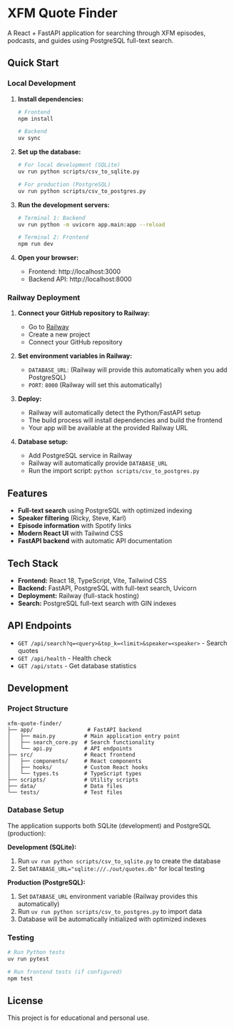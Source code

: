 # XFM Quote Finder

A React + FastAPI application for searching through XFM episodes, podcasts, and guides using PostgreSQL full-text search.

## Quick Start

### Local Development

1. **Install dependencies:**
   ```bash
   # Frontend
   npm install
   
   # Backend
   uv sync
   ```

2. **Set up the database:**
   ```bash
   # For local development (SQLite)
   uv run python scripts/csv_to_sqlite.py
   
   # For production (PostgreSQL)
   uv run python scripts/csv_to_postgres.py
   ```

3. **Run the development servers:**
   ```bash
   # Terminal 1: Backend
   uv run python -m uvicorn app.main:app --reload
   
   # Terminal 2: Frontend
   npm run dev
   ```

4. **Open your browser:**
   - Frontend: http://localhost:3000
   - Backend API: http://localhost:8000

### Railway Deployment

1. **Connect your GitHub repository to Railway:**
   - Go to [Railway](https://railway.app)
   - Create a new project
   - Connect your GitHub repository

2. **Set environment variables in Railway:**
   - `DATABASE_URL`: (Railway will provide this automatically when you add PostgreSQL)
   - `PORT`: `8000` (Railway will set this automatically)

3. **Deploy:**
   - Railway will automatically detect the Python/FastAPI setup
   - The build process will install dependencies and build the frontend
   - Your app will be available at the provided Railway URL

4. **Database setup:**
   - Add PostgreSQL service in Railway
   - Railway will automatically provide `DATABASE_URL`
   - Run the import script: `python scripts/csv_to_postgres.py`

## Features

- **Full-text search** using PostgreSQL with optimized indexing
- **Speaker filtering** (Ricky, Steve, Karl)
- **Episode information** with Spotify links
- **Modern React UI** with Tailwind CSS
- **FastAPI backend** with automatic API documentation

## Tech Stack

- **Frontend:** React 18, TypeScript, Vite, Tailwind CSS
- **Backend:** FastAPI, PostgreSQL with full-text search, Uvicorn
- **Deployment:** Railway (full-stack hosting)
- **Search:** PostgreSQL full-text search with GIN indexes

## API Endpoints

- `GET /api/search?q=<query>&top_k=<limit>&speaker=<speaker>` - Search quotes
- `GET /api/health` - Health check
- `GET /api/stats` - Get database statistics

## Development

### Project Structure

```
xfm-quote-finder/
├── app/                 # FastAPI backend
│   ├── main.py         # Main application entry point
│   ├── search_core.py  # Search functionality
│   └── api.py          # API endpoints
├── src/                # React frontend
│   ├── components/     # React components
│   ├── hooks/          # Custom React hooks
│   └── types.ts        # TypeScript types
├── scripts/            # Utility scripts
├── data/               # Data files
└── tests/              # Test files
```

### Database Setup

The application supports both SQLite (development) and PostgreSQL (production):

**Development (SQLite):**
1. Run `uv run python scripts/csv_to_sqlite.py` to create the database
2. Set `DATABASE_URL="sqlite:///./out/quotes.db"` for local testing

**Production (PostgreSQL):**
1. Set `DATABASE_URL` environment variable (Railway provides this automatically)
2. Run `uv run python scripts/csv_to_postgres.py` to import data
3. Database will be automatically initialized with optimized indexes

### Testing

```bash
# Run Python tests
uv run pytest

# Run frontend tests (if configured)
npm test
```

## License

This project is for educational and personal use.
